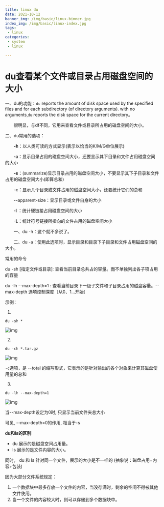 ```yaml
---
title: linux du
date: 2021-10-12
banner_img: /img/basic/linux-binner.jpg
index_img: /img/basic/linux-index.jpg
tags: 
 - linux
categories:
 - system
 - linux

---
```


# du查看某个文件或目录占用磁盘空间的大小

一、du的功能：`du` reports the amount of disk space used by the specified files and for each subdirectory (of directory arguments). with no arguments,`du` reports the disk space for the current directory。

　　很明显，与df不同，它用来查看文件或目录所占用的磁盘空间的大小。

 二、du常用的选项：

　　**-h**：以人类可读的方式显示(表示以恰当的K/M/G单位展示)

　　-a：显示目录占用的磁盘空间大小，还要显示其下目录和文件占用磁盘空间的大小

　　**-s**：(summarize)显示目录占用的磁盘空间大小，不要显示其下子目录和文件占用的磁盘空间大小(即算总和)

　　-c：显示几个目录或文件占用的磁盘空间大小，还要统计它们的总和

　　--apparent-size：显示目录或文件自身的大小

　　-l ：统计硬链接占用磁盘空间的大小

　　-L：统计符号链接所指向的文件占用的磁盘空间大小

　　一、du -h：这个就不多说了。

　　二、du -a：使用此选项时，显示目录和目录下子目录和文件占用磁盘空间的大小。

常用的命令

du -sh [指定文件或目录]: 查看当前目录总共占的容量。而不单独列出各子项占用的容量 

du -lh --max-depth=1 : 查看当前目录下一级子文件和子目录占用的磁盘容量。--max-depth 选项控制深度（从0、1...开始）

示例：

1. 

```
du -sh *
```

![img](https://tva1.sinaimg.cn/large/008i3skNly1gvmr8iuuo5j60fr04odgo02.jpg)

2.

```
du -ch *.tar.gz
```

![img](https://tva1.sinaimg.cn/large/008i3skNly1gvmr8ql12yj60g906dq4k02.jpg)

`-c`选项，是 --total 的缩写形式，它表示的是针对输出的各个对象来计算其磁盘使用量的总和 

3.

```
du -lh --max-depth=1
```

![img](https://tva1.sinaimg.cn/large/008i3skNly1gvmr8x7tyyj60ge06xt9y02.jpg)

当--max-depth设定为0时, 只显示当前文件夹总大小

可见, --max-depth=0的作用, 相当于-s

 

**du和ls的区别**

- du 展示的是磁盘空间占用量。
- ls 展示的是文件内容的大小。

同时， du 和 ls 针对同一个文件，展示的大小是不一样的 (抽象说：磁盘占用=内容+包装)

因为大部分文件系统规定：

1. 一个数据块中最多存放一个文件的内容，当没存满时，剩余的空间不得被其他文件使用。
2. 当一个文件的内容较大时，则可以存储到多个数据块中。

